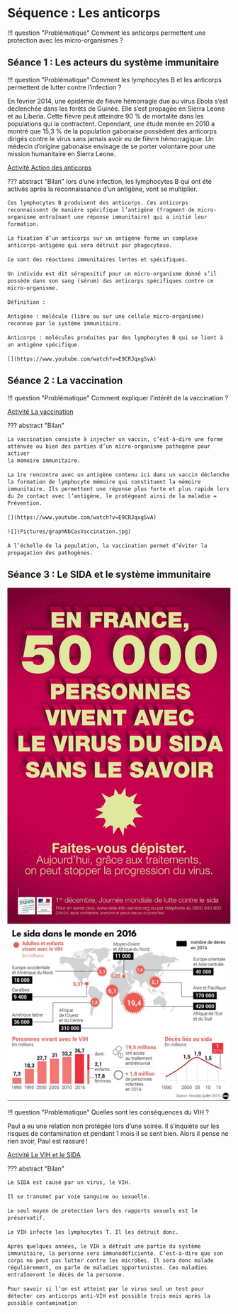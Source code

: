 # Séquence : Les anticorps

!!! question "Problématique"
    Comment les anticorps permettent une protection avec les micro-organismes ?

## Séance 1 : Les acteurs du système immunitaire

!!! question "Problématique"
    Comment les lymphocytes B et les anticorps permettent de lutter contre l’infection ?

En février 2014, une épidémie de fièvre hémorragie due au virus Ebola s’est déclenchée dans les forêts de Guinée. Elle s’est propagée en Sierra Leone et au Liberia. Cette fièvre peut atteindre 90 % de mortalité dans les populations qui la contractent. Cependant, une étude menée en 2010 a montré que 15,3 % de la population gabonaise possèdent des anticorps dirigés contre le virus sans jamais avoir eu de fièvre hémorragique. Un médecin d’origine gabonaise envisage de se porter volontaire pour une mission humanitaire en Sierra Leone.

[Activité Action des anticorps](../acteursSystImmu)




??? abstract "Bilan"
    lors d’une infection, les lymphocytes B qui ont été activés après la reconnaissance d’un antigène, vont se multiplier. 

    Ces lymphocytes B produisent des anticorps. Ces anticorps reconnaissent de manière spécifique l’antigène (fragment de micro-organisme entraînant une réponse immunitaire) qui a initié leur formation.

    La fixation d’un anticorps sur un antigène forme un complexe anticorps-antigène qui sera détruit par phagocytose.

    Ce sont des réactions immunitaires lentes et spécifiques.

    Un individu est dit séropositif pour un micro-organisme donné s’il possède dans son sang (sérum) das anticorps spécifiques contre ce micro-organisme.

    Définition : 

    Antigène : molécule (libre ou sur une cellule micro-organisme) reconnue par le système immunitaire.

    Anticorps : molécules produites par des lymphocytes B qui se lient à un antigène spécifique.

    [](https://www.youtube.com/watch?v=E9CRJqxgSvA)


## Séance 2 : La vaccination

!!! question "Problématique"
    Comment expliquer l’intérêt de la vaccination ?


[Activité La vaccination](../vaccin)


??? abstract "Bilan"

    La vaccination consiste à injecter un vaccin, c’est-à-dire une forme atténuée ou bien des parties d’un micro-organisme pathogène pour activer
    la mémoire immunitaire.

    La 1re rencontre avec un antigène contenu ici dans un vaccin déclenche la formation de lymphocyte mémoire qui constituent la mémoire
    immunitaire. Ils permettent une réponse plus forte et plus rapide lors du 2e contact avec l’antigène, le protégeant ainsi de la maladie =     Prévention.

    [](https://www.youtube.com/watch?v=E9CRJqxgSvA)

    ![](Pictures/graphNbCasVaccination.jpg)

    À l’échelle de la population, la vaccination permet d’éviter la propagation des pathogènes.

## Séance 3 : Le SIDA et le système immunitaire


![](Pictures/campagneSidaFrance.png)
![](Pictures/nbCasSida2016.jpg) 

!!! question "Problématique"
    Quelles sont les conséquences du VIH ?

Paul a eu une relation non protégée lors d’une soirée. Il s’inquiète sur les risques de contamination et pendant 1 mois il se sent bien. Alors il pense ne rien avoir, Paul est rassuré !
 

[Activité Le VIH et le SIDA](../sida)


??? abstract "Bilan"

    Le SIDA est causé par un virus, le VIH.

    Il se transmet par voie sanguine ou sexuelle.

    Le seul moyen de protection lors des rapports sexuels est le préservatif.

    Le VIH infecte les lymphocytes T. Il les détruit donc.

    Après quelques années, le VIH a détruit une partie du système immunitaire, la personne sera immunodéficiente. C’est-à-dire que son corps ne peut pas lutter contre les microbes. Il sera donc malade régulièrement, on parle de maladies opportunistes. Ces maladies entraîneront le décès de la personne.

    Pour savoir si l’on est atteint par le virus seul un test pour détecter ces anticorps anti-VIH est possible trois mois après la possible contamination

